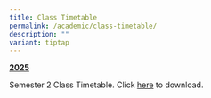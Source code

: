 ```yaml
---
title: Class Timetable
permalink: /academic/class-timetable/
description: ""
variant: tiptap
---
```

<p><strong><u>2025</u></strong>
</p>
<p>Semester 2 Class Timetable. Click <a href="/files/2025/2025_Sem_2_TT__Class__v2.pdf" rel="noopener noreferrer nofollow" target="_blank">here</a> to download.</p>
<p></p>
<p></p>
<p></p>